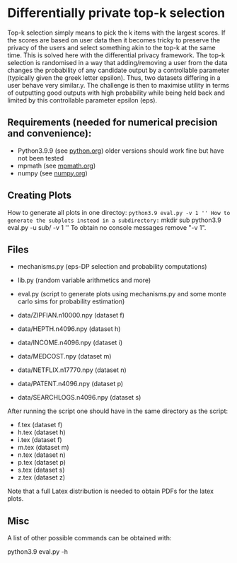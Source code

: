# Differentially private top-k selection

Top-k selection simply means to pick the k items with the largest scores. If the scores are based on user data then it becomes tricky to preserve the privacy of the users and select something akin to the top-k at the same time. This is solved here with the differential privacy framework. The top-k selection is randomised in a way that adding/removing a user from the data changes the probability of any candidate output by a controllable parameter (typically given the greek letter epsilon). Thus, two datasets differing in a user behave very similar.y. The challenge is then to maximise utility in terms of outputting good outputs with high probability while being held back and limited by this controllable parameter epsilon (eps).

## Requirements (needed for numerical precision and convenience):

- Python3.9.9 (see [python.org](https://python.org)) older versions should work fine but have not been tested
- mpmath (see [mpmath.org](https://mpmath.org))
- numpy (see [numpy.org](https://numpy.org))

## Creating Plots

How to generate all plots in one directoy:
``
python3.9 eval.py -v 1
''
How to generate the subplots instead in a subdirectory:
``
mkdir sub
python3.9 eval.py -u sub/ -v 1
''
To obtain no console messages remove "-v 1".

## Files

- mechanisms.py (eps-DP selection and probability computations)
- lib.py (random variable arithmetics and more)
- eval.py (script to generate plots using mechanisms.py and some monte carlo sims for probability estimation)

- data/ZIPFIAN.n10000.npy (dataset f)
- data/HEPTH.n4096.npy (dataset h)
- data/INCOME.n4096.npy (dataset i)
- data/MEDCOST.npy (dataset m)
- data/NETFLIX.n17770.npy (dataset n)
- data/PATENT.n4096.npy (dataset p)
- data/SEARCHLOGS.n4096.npy (dataset s)

After running the script one should have in the same directory as the script:

- f.tex (dataset f)
- h.tex (dataset h)
- i.tex (dataset f)
- m.tex (dataset m)
- n.tex (dataset n)
- p.tex (dataset p)
- s.tex (dataset s)
- z.tex (dataset z)

Note that a full Latex distribution is needed to obtain PDFs for the latex plots.

## Misc

A list of other possible commands can be obtained with:

python3.9 eval.py -h
